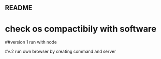 ## README
# check os compactibily with software
##version 1 run with node

#v.2 run own browser by creating command and server